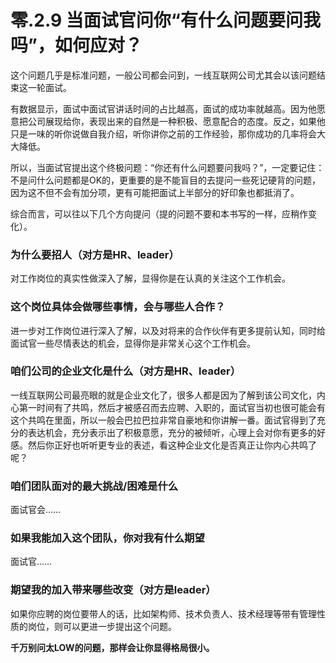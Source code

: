 # 零.2.9 当面试官问你“有什么问题要问我吗”，如何应对？

这个问题几乎是标准问题，一般公司都会问到，一线互联网公司尤其会以该问题结束这一轮面试。

有数据显示，面试中面试官讲话时间的占比越高，面试的成功率就越高。因为他愿意把公司展现给你，表现出来的自然是一种积极、愿意配合的态度。反之，如果他只是一味的听你说做自我介绍，听你讲你之前的工作经验，那你成功的几率将会大大降低。

所以，当面试官提出这个终极问题：“你还有什么问题要问我吗？”，一定要记住：不是问什么问题都是OK的，更重要的是不能盲目的去提问一些死记硬背的问题，因为这不但不会有加分项，更有可能把面试上半部分的好印象也都抵消了。

综合而言，可以往以下几个方向提问（提的问题不要和本书写的一样，应稍作变化）。

### **为什么要招人（对方是HR、leader）**

对工作岗位的真实性做深入了解，显得你是在认真的关注这个工作机会。

### 这个岗位具体会做哪些事情，会与哪些人合作？

进一步对工作岗位进行深入了解，以及对将来的合作伙伴有更多提前认知，同时给面试官一些尽情表达的机会，显得你是非常关心这个工作机会。

### **咱们公司的企业文化是什么（对方是HR、leader）**

一线互联网公司最亮眼的就是企业文化了，很多人都是因为了解到该公司文化，内心第一时间有了共鸣，然后才被感召而去应聘、入职的，面试官当初也很可能会有这个共鸣在里面，所以一般会巴拉巴拉非常自豪地和你讲解一番。面试官得到了充分的表达机会，充分表示出了积极意愿，充分的被倾听，心理上会对你有更多的好感。然后你正好也听听更专业的表述，看这种企业文化是否真正让你内心共鸣了呢？

### 咱们团队面对的最大挑战/困难是什么

面试官会……

### 如果我能加入这个团队，你对我有什么期望

面试官……

### 期望我的加入带来哪些改变（对方是leader）

如果你应聘的岗位要带人的话，比如架构师、技术负责人、技术经理等带有管理性质的岗位，则可以更进一步提出这个问题。

**千万别问太LOW的问题，那样会让你显得格局很小。**

### 

